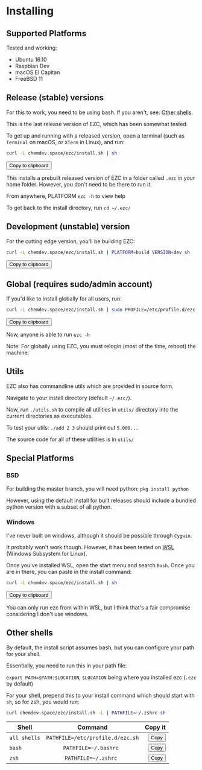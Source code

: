 
# Installing

## Supported Platforms

Tested and working:

  * Ubuntu 16.10
  * Raspbian Dev
  * macOS El Capitan
  * FreeBSD 11

## Release (stable) versions

For this to work, you need to be using bash. If you aren't, see: [Other shells](/#/installing?id=other-shells).

This is the last release version of EZC, which has been somewhat tested.

To get up and running with a released version, open a terminal (such as `Terminal` on macOS, or `XTerm` in Linux), and run:

``` bash
curl -L chemdev.space/ezc/install.sh | sh
```

<button class="btn" data-clipboard-text='curl -L chemdev.space/ezc/install.sh | sh'>
    Copy to clipboard
</button>


This installs a prebuilt released version of EZC in a folder called `.ezc` in your home folder. However, you don't need to be there to run it.

From anywhere, PLATFORM `ezc -h` to view help

To get back to the install directory, run `cd ~/.ezc/`



## Development (unstable) version

For the cutting edge version, you'll be building EZC:

```bash
curl -L chemdev.space/ezc/install.sh | PLATFORM=build VERSION=dev sh
```

<button class="btn" data-clipboard-text='curl -L chemdev.space/ezc/install.sh | PLATFORM=build VERSION=dev sh'>
    Copy to clipboard
</button>


## Global (requires sudo/admin account)

If you'd like to install globally for all users, run:

```bash
curl -L chemdev.space/ezc/install.sh | sudo PROFILE=/etc/profile.d/ezc.sh LOCATION=/usr/local/ezc/ sh
```

<button class="btn" data-clipboard-text='curl -L chemdev.space/ezc/install.sh | sudo PROFILE=/etc/profile.d/ezc.sh LOCATION=/usr/local/ezc/ sh'>
    Copy to clipboard
</button>

Now, anyone is able to run `ezc -h`

Note: For globally using EZC, you must relogin (most of the time, reboot) the machine.

## Utils

EZC also has commandline utils which are provided in source form.

Navigate to your install directory (default `~/.ezc/`).

Now, run `./utils.sh` to compile all utilities in `utils/` directory into the current directories as executables.

To test your utils: `./add 2 3` should print out `5.000...`

The source code for all of these utilities is in `utils/`

## Special Platforms

### BSD

For building the master branch, you will need python: `pkg install python`

However, using the default install for built releases should include a bundled python version with a subset of all python.

### Windows

I've never built on windows, although it should be possible through `Cygwin`.

It probably won't work though. However, it has been tested on [WSL](https://msdn.microsoft.com/en-us/commandline/wsl/install_guide) (Windows Subsystem for Linux).

Once you've installed WSL, open the start menu and search `Bash`. Once you are in there, you can paste in the install command:

``` bash
curl -L chemdev.space/ezc/install.sh | sh
```

<button class="btn" data-clipboard-text='curl -L chemdev.space/ezc/install.sh | sh'>
    Copy to clipboard
</button>

You can only run ezc from within WSL, but I think that's a fair compromise considering I don't use windows.


## Other shells

By default, the install script assumes bash, but you can configure your path for your shell.

Essentially, you need to run this in your path file:

`export PATH=$PATH:$LOCATION`, `$LOCATION` being where you installed ezc (`.ezc` by default)

For your shell, prepend this to your install command which should start with `sh`, so for zsh, you would run:

``` bash
curl chemdev.space/ezc/install.sh -L | PATHFILE=~/.zshrc sh
```

| Shell | Command | Copy it |
| ------------- |:-------------:| -----:|
| `all shells` | `PATHFILE=/etc/profile.d/ezc.sh` | <button class="btn" data-clipboard-text='PATHFILE=/etc/profile.d/ezc.sh '>Copy</button> | 
| `bash` | `PATHFILE=~/.bashrc ` | <button class="btn" data-clipboard-text='PATHFILE=~/.bashrc '>Copy</button> | 
| `zsh` | `PATHFILE=~/.zshrc ` | <button class="btn" data-clipboard-text='PATHFILE=~/.zshrc '>Copy</button> | 
